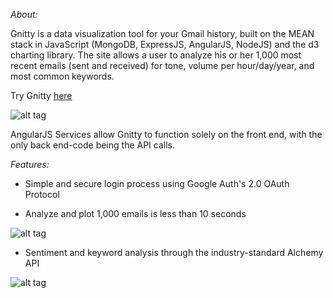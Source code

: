 *About:*

Gnitty is a data visualization tool for your Gmail history, built on the MEAN stack in JavaScript (MongoDB, ExpressJS, AngularJS, NodeJS) and the d3 charting library. The site allows a user to analyze his or her 1,000 most recent emails (sent and received) for tone, volume per hour/day/year, and most common keywords.

Try Gnitty [here](https://gnitty.herokuapps.com)

![alt tag](https://raw.githubusercontent.com/glebec/gnitty/master/client/assets/images/Front%20page.jpg)

AngularJS Services allow Gnitty to function solely on the front end, with the only back end-code being the API calls.


*Features:*

- Simple and secure login process using Google Auth's 2.0 OAuth Protocol

- Analyze and plot 1,000 emails is less than 10 seconds

![alt tag](https://raw.githubusercontent.com/glebec/gnitty/master/client/assets/images/Scatter%20sent%20vs%20received.jpg)

- Sentiment and keyword analysis through the industry-standard Alchemy API

![alt tag](https://raw.githubusercontent.com/glebec/gnitty/master/client/assets/images/keyword%20chart.jpg)